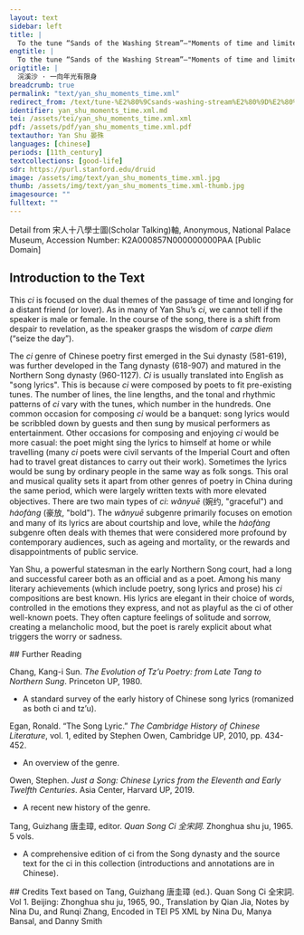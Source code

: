 ```yaml
---
layout: text
sidebar: left
title: |
  To the tune “Sands of the Washing Stream”—"Moments of time and limited life | 浣溪沙 · 一向年光有限身
engtitle: |
  To the tune “Sands of the Washing Stream”—"Moments of time and limited life
origtitle: |
  浣溪沙 · 一向年光有限身
breadcrumb: true
permalink: "text/yan_shu_moments_time.xml"
redirect_from: /text/tune-%E2%80%9Csands-washing-stream%E2%80%9D%E2%80%94moments-time-and-limited-life
identifier: yan_shu_moments_time.xml.md
tei: /assets/tei/yan_shu_moments_time.xml.xml
pdf: /assets/pdf/yan_shu_moments_time.xml.pdf
textauthor: Yan Shu 晏殊
languages: [chinese]
periods: [11th_century]
textcollections: [good-life]
sdr: https://purl.stanford.edu/druid 
image: /assets/img/text/yan_shu_moments_time.xml.jpg
thumb: /assets/img/text/yan_shu_moments_time.xml-thumb.jpg
imagesource: ""
fulltext: ""
---
```

 Detail from 宋人十八學士圖(Scholar Talking)軸, Anonymous, National Palace Museum, Accession Number: K2A000857N000000000PAA [Public Domain]
 
## Introduction to the Text 
<p>This <em>ci</em> is focused on the dual themes of the passage of time and longing for a distant friend (or lover). As in many of Yan Shu’s <em>ci</em>, we cannot tell if the speaker is male or female. In the course of the song, there is a shift from despair to revelation, as the speaker grasps the wisdom of <em>carpe diem</em> (“seize the day”).</p> <p>The <em>ci</em> genre of Chinese poetry first emerged in the Sui dynasty (581-619), was further developed in the Tang dynasty (618-907) and matured in the Northern Song dynasty (960-1127). <em>Ci</em> is usually translated into English as "song lyrics". This is because <em>ci</em> were composed by poets to fit pre-existing tunes. The number of lines, the line lengths, and the tonal and rhythmic patterns of <em>ci</em> vary with the tunes, which number in the hundreds. One common occasion for composing <em>ci</em> would be a banquet: song lyrics would be scribbled down by guests and then sung by musical performers as entertainment. Other occasions for composing and enjoying <em>ci</em> would be more casual: the poet might sing the lyrics to himself at home or while travelling (many <em>ci</em> poets were civil servants of the Imperial Court and often had to travel great distances to carry out their work). Sometimes the lyrics would be sung by ordinary people in the same way as folk songs. This oral and musical quality sets it apart from other genres of poetry in China during the same period, which were largely written texts with more elevated objectives. There are two main types of <em>ci</em>: <em>wǎnyuē</em> (婉约, "graceful") and <em>háofàng</em> (豪放, "bold"). The <em>wǎnyuē</em> subgenre primarily focuses on emotion and many of its lyrics are about courtship and love, while the<em> háofàng</em> subgenre often deals with themes that were considered more profound by contemporary audiences, such as ageing and mortality, or the rewards and disappointments of public service.</p> <p>Yan Shu, a powerful statesman in the early Northern Song court, had a long and successful career both as an official and as a poet. Among his many literary achievements (which include poetry, song lyrics and prose) his <em>ci</em> compositions are best known. His lyrics are elegant in their choice of words, controlled in the emotions they express, and not as playful as the ci of other well-known poets. They often capture feelings of solitude and sorrow, creating a melancholic mood, but the poet is rarely explicit about what triggers the worry or sadness.</p>
## Further Reading 
<p>Chang, Kang-i Sun. <em>The Evolution of Tz’u Poetry: from Late Tang to Northern Sung</em>. Princeton UP, 1980.</p> <ul> <li>A standard survey of the early history of Chinese song lyrics (romanized as both ci and tz’u).</li> </ul> <p>Egan, Ronald. “The Song Lyric.” <em>The Cambridge History of Chinese Literature</em>, vol. 1, edited by Stephen Owen, Cambridge UP, 2010, pp. 434-452.</p> <ul> <li>An overview of the genre.</li> </ul> <p>Owen, Stephen. <em>Just a Song: Chinese Lyrics from the Eleventh and Early Twelfth Centuries</em>. Asia Center, Harvard UP, 2019.</p> <ul> <li>A recent new history of the genre.</li> </ul> <p>Tang, Guizhang 唐圭璋, editor. <em>Quan Song Ci 全宋詞</em>. Zhonghua shu ju, 1965. 5 vols.</p> <ul> <li>A comprehensive edition of ci from the Song dynasty and the source text for the ci in this collection (introductions and annotations are in Chinese).</li> </ul>
## Credits
Text based on Tang, Guizhang 唐圭璋 (ed.). Quan Song Ci 全宋詞. Vol 1. Beijing: Zhonghua shu ju, 1965, 90., Translation by Qian Jia, Notes by Nina Du,  and Runqi Zhang, Encoded in TEI P5 XML by Nina Du, Manya Bansal,  and Danny Smith
